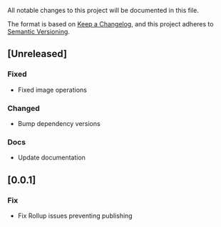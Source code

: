 All notable changes to this project will be documented in this file.

The format is based on [Keep a Changelog](https://keepachangelog.com/en/1.0.0/),
and this project adheres to [Semantic Versioning](https://semver.org/spec/v2.0.0.html).

## [Unreleased]

### Fixed

- Fixed image operations

### Changed

- Bump dependency versions

### Docs

- Update documentation

## [0.0.1]

### Fix

- Fix Rollup issues preventing publishing
